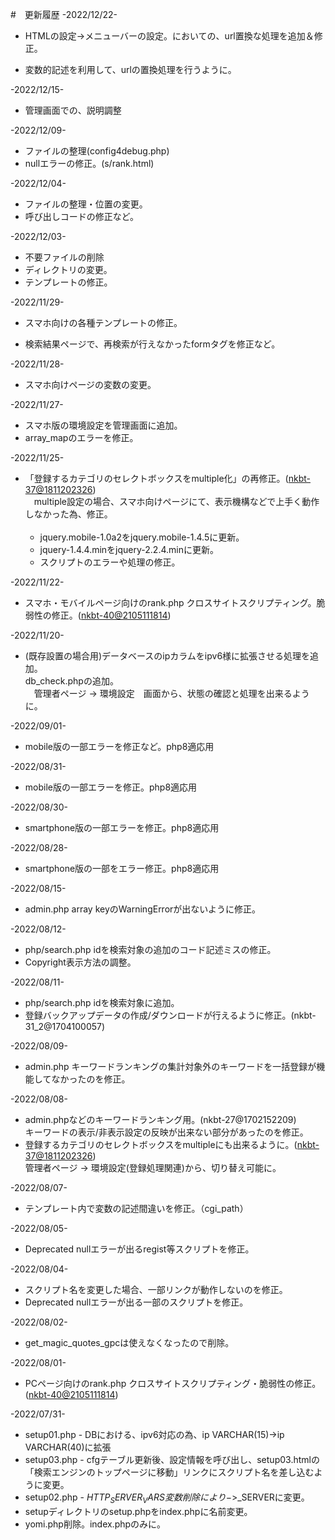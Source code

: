 #　更新履歴
-2022/12/22-
* HTMLの設定->メニューバーの設定。においての、url置換な処理を追加＆修正。
 - 変数的記述を利用して、urlの置換処理を行うように。

-2022/12/15-
* 管理画面での、説明調整

-2022/12/09-
* ファイルの整理(config4debug.php)
* nullエラーの修正。(s/rank.html)

-2022/12/04-
* ファイルの整理・位置の変更。
* 呼び出しコードの修正など。

-2022/12/03-
* 不要ファイルの削除
* ディレクトリの変更。
* テンプレートの修正。

-2022/11/29-
* スマホ向けの各種テンプレートの修正。
 - 検索結果ページで、再検索が行えなかったformタグを修正など。

-2022/11/28-
* スマホ向けページの変数の変更。

-2022/11/27-
* スマホ版の環境設定を管理画面に追加。
* array_mapのエラーを修正。

-2022/11/25-
* 「登録するカテゴリのセレクトボックスをmultiple化」の再修正。([nkbt-37@1811202326](https://github.com/Utaharu/Yomi-Search_PHP/issues/3)) <br/>
　multiple設定の場合、スマホ向けページにて、表示機構などで上手く動作しなかった為、修正。<br/><br/>
  - jquery.mobile-1.0a2をjquery.mobile-1.4.5に更新。
  - jquery-1.4.4.minをjquery-2.2.4.minに更新。
  - スクリプトのエラーや処理の修正。
 
-2022/11/22-
* スマホ・モバイルページ向けのrank.php クロスサイトスクリプティング。脆弱性の修正。([nkbt-40@2105111814](https://github.com/Utaharu/Yomi-Search_PHP/issues/2))

-2022/11/20-
* (既存設置の場合用)データベースのipカラムをipv6様に拡張させる処理を追加。 <br/>
 db_check.phpの追加。<br/>
　管理者ページ -> 環境設定　画面から、状態の確認と処理を出来るように。<br/>

-2022/09/01-
* mobile版の一部エラーを修正など。php8適応用

-2022/08/31-
* mobile版の一部エラーを修正。php8適応用

-2022/08/30-
* smartphone版の一部エラーを修正。php8適応用

-2022/08/28-
* smartphone版の一部をエラー修正。php8適応用

-2022/08/15-
* admin.php array keyのWarningErrorが出ないように修正。

-2022/08/12-
* php/search.php idを検索対象の追加のコード記述ミスの修正。
* Copyright表示方法の調整。

-2022/08/11-
* php/search.php idを検索対象に追加。
* 登録バックアップデータの作成/ダウンロードが行えるように修正。(nkbt-31_2@1704100057)

-2022/08/09-
* admin.php キーワードランキングの集計対象外のキーワードを一括登録が機能してなかったのを修正。

-2022/08/08-
* admin.phpなどのキーワードランキング用。(nkbt-27@1702152209) <br/>
 キーワードの表示/非表示設定の反映が出来ない部分があったのを修正。 <br/>
* 登録するカテゴリのセレクトボックスをmultipleにも出来るように。([nkbt-37@1811202326](https://github.com/Utaharu/Yomi-Search_PHP/issues/3)) <br/>
 管理者ページ -> 環境設定(登録処理関連)から、切り替え可能に。 <br/>
 
-2022/08/07-
* テンプレート内で変数の記述間違いを修正。（cgi_path）

-2022/08/05-
* Deprecated nullエラーが出るregist等スクリプトを修正。
 
-2022/08/04-
* スクリプト名を変更した場合、一部リンクが動作しないのを修正。
* Deprecated nullエラーが出る一部のスクリプトを修正。

-2022/08/02-
* get_magic_quotes_gpcは使えなくなったので削除。

-2022/08/01-
* PCページ向けのrank.php クロスサイトスクリプティング・脆弱性の修正。([nkbt-40@2105111814](https://github.com/Utaharu/Yomi-Search_PHP/issues/2))

-2022/07/31-
* setup01.php - DBにおける、ipv6対応の為、ip VARCHAR(15)->ip VARCHAR(40)に拡張
* setup03.php - cfgテーブル更新後、設定情報を呼び出し、setup03.htmlの「検索エンジンのトップページに移動」リンクにスクリプト名を差し込むように変更。
* setup02.php - $HTTP_SERVER_VARS変数　削除により->$_SERVERに変更。
* setupディレクトリのsetup.phpをindex.phpに名前変更。
* yomi.php削除。index.phpのみに。
